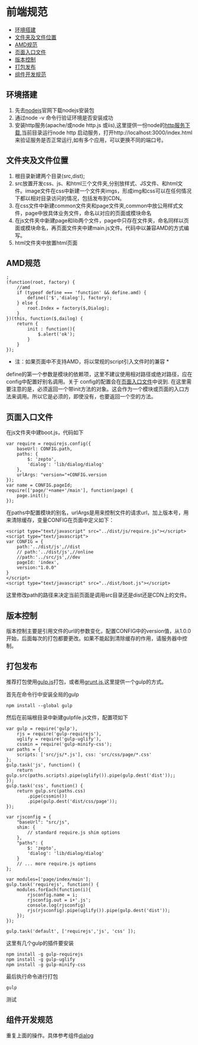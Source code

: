 # 前端规范
* [环境搭建](#环境搭建)
* [文件夹及文件位置](#文件夹及文件位置)
* [AMD规范](#AMD规范)
* [页面入口文件](#页面入口文件)
* [版本控制](#版本控制)
* [打包发布](#打包发布)
* [组件开发规范](#组件开发规范)

## <A NAME="环境搭建">环境搭建</A>
1. 先去[nodejs](http://nodejs.org "nodejs官网")官网下载nodejs安装包
2. 通过node -v 命令行验证环境是否安装成功 
3. 安装http服务(apache/或node http.js 或iis),这里提供一份node的[http服务下载](http.js "node http服务"),当前目录运行node http 启动服务，打开http://localhost:3000/index.html来验证服务是否正常运行,如有多个应用，可以更换不同的端口号。

## <A NAME="文件夹及文件位置">文件夹及文件位置</A>
1. 根目录新建两个目录(src,dist);
2. src放置开发css、js、和html三个文件夹,分别放样式、JS文件、和html文件。image文件在css中新建一个文件夹imgs，形成img和css可以在任何情况下都以相对目录访问的情况，包括发布到CDN。
3. 在css文件中新建common文件夹和page文件夹,common中放公用样式文件，page中放具体业务文件，命名以对应的页面或模块命名
4. 在js文件夹中新建page和lib两个文件，page中只存在文件夹，命名同样以页面或模块命名，再页面文件夹中建main.js文件。代码中以兼容AMD的方式编写。
5. html文件夹中放置html页面

## <A NAME="AMD规范">AMD规范</A>
	;
	(function(root, factory) {
		//amd
		if (typeof define === 'function' && define.amd) {
			define(['$','dialog'], factory);
		} else {
			root.Index = factory($,Dialog);
		}
	})(this, function($,dailog) {
	    return {
	        init : function(){
	            $.alert('ok');
	        }
	    }
	});
* 注：如果页面中不支持AMD，将以常规的script引入文件时的兼容 *

define的第一个参数是模块的依赖项，这里不建议使用相对路径或绝对路径，应在config中配置好别名调用。关于 config的配置会在[页面入口文件](#页面入口文件)中说到.
在这里需要注意的是，必须返回一个带init方法的对象。这会作为一个模块或页面的入口方法来调用。所以它是必须的，即使没有，也要返回一个空的方法。

## <A NAME="页面入口文件">页面入口文件</A>
在js文件夹中建boot.js，代码如下

	var require = requirejs.config({
		baseUrl: CONFIG.path,
		paths: {
			$: 'zepto',
			'dialog': 'lib/dialog/dialog'
		},
		urlArgs: "version="+CONFIG.version
	});
	var name = CONFIG.pageId;
	require(['page/'+name+'/main'], function(page) {
		page.init();
	});

在paths中配置模块的别名，urlArgs是用来控制文件的请求url，加上版本号，用来清除缓存，变量CONFIG在页面中定义如下：

    <script type="text/javascript" src="../dist/js/require.js"></script>
    <script type="text/javascript">
    var CONFIG = {
        path:'../dist/js',//dist
        // path:'../dist/js',//online
        //path:'../src/js',//dev
        pageId: 'index',
        version:"1.0.0"
    }
    </script>
    <script type="text/javascript" src="../dist/boot.js"></script>
这里修改path的路径来决定当前页面是调用src目录还是dist还是CDN上的文件。	

## <A NAME="版本控制">版本控制</A>
版本控制主要是引用文件的url的参数变化，配置CONFIG中的version值，从1.0.0开始，后面每次的打包都要更改。如果不能起到清除缓存的作用，请服务器中控制。

## <A NAME="打包发布">打包发布</A>
推荐打包使用[gulp.js](http://gulpjs.com/ "gulp.js")打包，或者用[grunt.js](http://gruntjs.com/ "grunt.js"),这里提供一个gulp的方式。

首先在命令行中安装全局的gulp

	npm install --global gulp

然后在前端根目录中新建gulpfile.js文件，配置项如下

	var gulp = require('gulp'),
	    rjs = require('gulp-requirejs'),
	    uglify = require('gulp-uglify'),
	    cssmin = require('gulp-minify-css');
	var paths = {
	    scripts: ['src/js/*.js'], css: 'src/css/page/*.css'
	};
	gulp.task('js', function() {
	    return gulp.src(paths.scripts).pipe(uglify()).pipe(gulp.dest('dist'));;
	});
	gulp.task('css', function() {
	    return gulp.src(paths.css)
	        .pipe(cssmin())
	        .pipe(gulp.dest('dist/css/page'));
	});
	
	var rjsconfig = {
	    "baseUrl": "src/js",
	    shim: {
	        // standard require.js shim options
	    },
	    "paths": {
	        $: 'zepto',
	        'dialog': 'lib/dialog/dialog'
	    }
	    // ... more require.js options
	};
	
	var modules=['page/index/main'];
	gulp.task('requirejs', function() {
	    modules.forEach(function(i){
	        rjsconfig.name = i;
	        rjsconfig.out = i+'.js';
	        console.log(rjsconfig)
	        rjs(rjsconfig).pipe(uglify()).pipe(gulp.dest('dist'));
	    });
	});
	
	gulp.task('default', ['requirejs','js', 'css' ]);

这里有几个gulp的插件要安装

	npm install -g gulp-requirejs
	npm install -g gulp-uglify
	npm install -g gulp-minify-css

最后执行命令进行打包
	
	gulp

测试

## <A NAME="组件开发规范">组件开发规范</A>
重复上面的操作。具体参考组件[dialog](src\js\lib\dialog)
